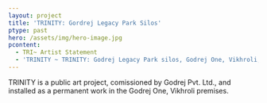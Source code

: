 ```yaml
---
layout: project
title: 'TRINITY: Gordrej Legacy Park Silos'
ptype: past
hero: /assets/img/hero-image.jpg
pcontent:
  - TRI~ Artist Statement
  - 'TRINITY ~ TRINITY: Godrej Legacy Park silos, Godrej One, Vikhroli, 2015'
---
```

TRINITY is a public art project, comissioned by Godrej Pvt. Ltd., and installed as a permanent work in the Godrej One, Vikhroli premises.
